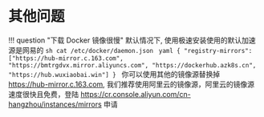 # 其他问题

!!! question "下载 Docker 镜像很慢"
    默认情况下, 使用极速安装使用的默认加速源是网易的
    ```sh
    cat /etc/docker/daemon.json
    ```
    ```yaml
    {
        "registry-mirrors": ["https://hub-mirror.c.163.com", "https://bmtrgdvx.mirror.aliyuncs.com", "https://dockerhub.azk8s.cn", "https://hub.wuxiaobai.win"]
    }
    ```
    你可以使用其他的镜像源替换掉 https://hub-mirror.c.163.com, 我们推荐使用阿里云的镜像源，阿里云的镜像源速度很快且免费，登陆 https://cr.console.aliyun.com/cn-hangzhou/instances/mirrors 申请
